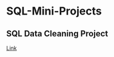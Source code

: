 # SQL-Mini-Projects
## SQL Data Cleaning Project
[Link](https://github.com/Blake-Allan-Smith/SQL-Mini-Projects/tree/main/Life-Expectancy-Data)
